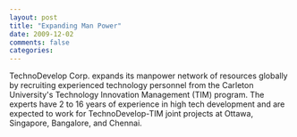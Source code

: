 ```yaml
---
layout: post
title: "Expanding Man Power"
date: 2009-12-02
comments: false
categories: 
---
```

<p>TechnoDevelop Corp. expands its manpower network of resources globally by recruiting experienced technology personnel from the Carleton University's Technology Innovation Management (TIM) program. The experts have 2 to 16 years of experience in high tech development and are expected to work for TechnoDevelop-TIM joint projects at Ottawa, Singapore, Bangalore, and Chennai.</p>